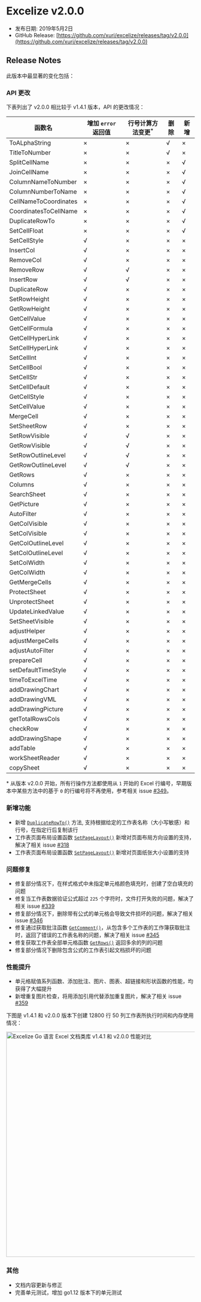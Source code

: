 # Excelize v2.0.0

* 发布日期: 2019年5月2日
* GitHub Release: [https://github.com/xuri/excelize/releases/tag/v2.0.0](https://github.com/xuri/excelize/releases/tag/v2.0.0)

## Release Notes

此版本中最显著的变化包括：

### API 更改

下表列出了 v2.0.0 相比较于 v1.4.1 版本，API 的更改情况：

|函数名|增加 `error` 返回值|行号计算方法变更<sup>\*</sup>|删除|新增|
|---|---|---|---|---|
|ToALphaString|&times;|&times;|&radic;|&times;|
|TitleToNumber|&times;|&times;|&radic;|&times;|
|SplitCellName|&times;|&times;|&times;|&radic;|
|JoinCellName|&times;|&times;|&times;|&radic;|
|ColumnNameToNumber|&times;|&times;|&times;|&radic;|
|ColumnNumberToName|&times;|&times;|&times;|&radic;|
|CellNameToCoordinates|&times;|&times;|&times;|&radic;|
|CoordinatesToCellName|&times;|&times;|&times;|&radic;|
|DuplicateRowTo|&times;|&times;|&times;|&radic;|
|SetCellFloat|&times;|&times;|&times;|&radic;|
|SetCellStyle|&radic;|&times;|&times;|&times;|
|InsertCol|&radic;|&times;|&times;|&times;|
|RemoveCol|&radic;|&times;|&times;|&times;|
|RemoveRow|&radic;|&radic;|&times;|&times;|
|InsertRow|&radic;|&radic;|&times;|&times;|
|DuplicateRow|&radic;|&times;|&times;|&times;|
|SetRowHeight|&radic;|&times;|&times;|&times;|
|GetRowHeight|&radic;|&times;|&times;|&times;|
|GetCellValue|&radic;|&times;|&times;|&times;|
|GetCellFormula|&radic;|&times;|&times;|&times;|
|GetCellHyperLink|&radic;|&times;|&times;|&times;|
|SetCellHyperLink|&radic;|&times;|&times;|&times;|
|SetCellInt|&radic;|&times;|&times;|&times;|
|SetCellBool|&radic;|&times;|&times;|&times;|
|SetCellStr|&radic;|&times;|&times;|&times;|
|SetCellDefault|&radic;|&times;|&times;|&times;|
|GetCellStyle|&radic;|&times;|&times;|&times;|
|SetCellValue|&radic;|&times;|&times;|&times;|
|MergeCell|&radic;|&times;|&times;|&times;|
|SetSheetRow|&radic;|&times;|&times;|&times;|
|SetRowVisible|&radic;|&radic;|&times;|&times;|
|GetRowVisible|&radic;|&radic;|&times;|&times;|
|SetRowOutlineLevel|&radic;|&radic;|&times;|&times;|
|GetRowOutlineLevel|&radic;|&radic;|&times;|&times;|
|GetRows|&radic;|&times;|&times;|&times;|
|Columns|&radic;|&times;|&times;|&times;|
|SearchSheet|&radic;|&times;|&times;|&times;|
|GetPicture|&radic;|&times;|&times;|&times;|
|AutoFilter|&radic;|&times;|&times;|&times;|
|GetColVisible|&radic;|&times;|&times;|&times;|
|SetColVisible|&radic;|&times;|&times;|&times;|
|GetColOutlineLevel|&radic;|&times;|&times;|&times;|
|SetColOutlineLevel|&radic;|&times;|&times;|&times;|
|SetColWidth|&radic;|&times;|&times;|&times;|
|GetColWidth|&radic;|&times;|&times;|&times;|
|GetMergeCells|&radic;|&times;|&times;|&times;|
|ProtectSheet|&radic;|&times;|&times;|&times;|
|UnprotectSheet|&radic;|&times;|&times;|&times;|
|UpdateLinkedValue|&radic;|&times;|&times;|&times;|
|SetSheetVisible|&radic;|&times;|&times;|&times;|
|adjustHelper|&radic;|&times;|&times;|&times;|
|adjustMergeCells|&radic;|&times;|&times;|&times;|
|adjustAutoFilter|&radic;|&times;|&times;|&times;|
|prepareCell|&radic;|&times;|&times;|&times;|
|setDefaultTimeStyle|&radic;|&times;|&times;|&times;|
|timeToExcelTime|&radic;|&times;|&times;|&times;|
|addDrawingChart|&radic;|&times;|&times;|&times;|
|addDrawingVML|&radic;|&times;|&times;|&times;|
|addDrawingPicture|&radic;|&times;|&times;|&times;|
|getTotalRowsCols|&radic;|&times;|&times;|&times;|
|checkRow|&radic;|&times;|&times;|&times;|
|addDrawingShape|&radic;|&times;|&times;|&times;|
|addTable|&radic;|&times;|&times;|&times;|
|workSheetReader|&radic;|&times;|&times;|&times;|
|copySheet|&radic;|&times;|&times;|&times;|

\* 从版本 v2.0.0 开始，所有行操作方法都使用从 `1` 开始的 Excel 行编号，早期版本中某些方法中的基于 `0` 的行编号将不再使用，参考相关 issue [#349](https://github.com/xuri/excelize/issues/349)。

### 新增功能

* 新增 [`DuplicateRowTo()`](https://pkg.go.dev/github.com/360EntSecGroup-Skylar/excelize/v2@v2.0.0#File.WriteTo) 方法, 支持根据给定的工作表名称（大小写敏感）和行号，在指定行后复制该行
* 工作表页面布局设置函数 [`SetPageLayout()`](https://pkg.go.dev/github.com/360EntSecGroup-Skylar/excelize/v2@v2.0.0#File.SetPageLayout) 新增对页面布局方向设置的支持，解决了相关 issue [#318](https://github.com/xuri/excelize/issues/318)
* 工作表页面布局设置函数 [`SetPageLayout()`](https://pkg.go.dev/github.com/360EntSecGroup-Skylar/excelize/v2@v2.0.0#File.SetPageLayout) 新增对页面纸张大小设置的支持

### 问题修复

* 修复部分情况下，在样式格式中未指定单元格颜色填充时，创建了空白填充的问题
* 修复当工作表数据验证公式超过 `225` 个字符时，文件打开失败的问题，解决了相关 issue [#339](https://github.com/xuri/excelize/issues/339)
* 修复部分情况下，删除带有公式的单元格会导致文件损坏的问题，解决了相关 issue [#346](https://github.com/xuri/excelize/issues/346)
* 修复通过获取批注函数 [`GetComment()`](https://pkg.go.dev/github.com/360EntSecGroup-Skylar/excelize/v2@v2.0.0#File.GetComment)，从包含多个工作表的工作簿获取批注时，返回了错误的工作表名称的问题，解决了相关 issue [#345](https://github.com/xuri/excelize/issues/345)
* 修复获取工作表全部单元格函数 [`GetRows()`](https://pkg.go.dev/github.com/360EntSecGroup-Skylar/excelize/v2@v2.0.0#File.GetRows) 返回多余的列的问题
* 修复部分情况下删除包含公式的工作表引起文档损坏的问题

### 性能提升

* 单元格赋值系列函数、添加批注、图片、图表、超链接和形状函数的性能，均获得了大幅提升
* 新增重复图片检查，将用添加引用代替添加重复图片，解决了相关 issue [#359](https://github.com/xuri/excelize/issues/359)

下图是 v1.4.1 和 v2.0.0 版本下创建 12800 行 50 列工作表所执行时间和内存使用情况：

<img src="https://user-images.githubusercontent.com/2809468/56576273-7e7f1d80-65fa-11e9-8b47-7b171c5e67e3.png" width="600" alt="Excelize Go 语言 Excel 文档类库 v1.4.1 和 v2.0.0 性能对比">

### 其他

* 文档内容更新与修正
* 完善单元测试，增加 go1.12 版本下的单元测试
